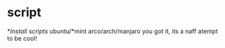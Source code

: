 # script
**Install scripts* ubuntu/*mint arco/arch/manjaro you got it, its a naff atempt to be cool!

